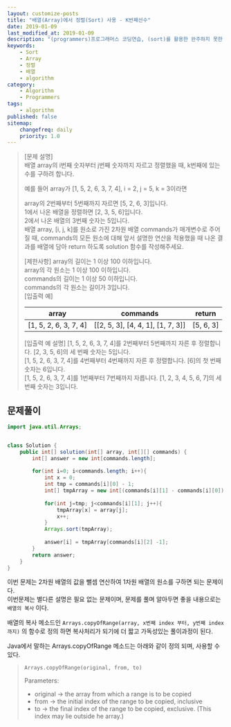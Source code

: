 ```yaml
---
layout: customize-posts
title: "배열(Array)에서 정렬(Sort) 사용 - K번째선수"
date: 2019-01-09
last_modified_at: 2019-01-09
description: "(programmers)프로그래머스 코딩연습, (sort)를 활용한 완주하지 못한 선수 찾기"
keywords:
    - Sort
    - Array
    - 정렬
    - 배열
    - algorithm
category:
    - Algorithm
    - Programmers
tags:
    - algorithm
published: false
sitemap: 
    changefreq: daily
    priority: 1.0
---
```


>[문제 설명]  
>배열 array의 i번째 숫자부터 j번째 숫자까지 자르고 정렬했을 때, k번째에 있는 수를 구하려 합니다.  
>
>예를 들어 array가 [1, 5, 2, 6, 3, 7, 4], i = 2, j = 5, k = 3이라면  
>
>array의 2번째부터 5번째까지 자르면 [5, 2, 6, 3]입니다.  
>1에서 나온 배열을 정렬하면 [2, 3, 5, 6]입니다.  
>2에서 나온 배열의 3번째 숫자는 5입니다.  
>배열 array, [i, j, k]를 원소로 가진 2차원 배열 commands가 매개변수로 주어질 때, commands의 모든 원소에 대해 앞서 설명한 연산을 적용했을 때 나온 결과를 배열에 담아 return 하도록 solution 함수를 작성해주세요.  
>
>[제한사항]
>array의 길이는 1 이상 100 이하입니다.  
>array의 각 원소는 1 이상 100 이하입니다.  
>commands의 길이는 1 이상 50 이하입니다.  
>commands의 각 원소는 길이가 3입니다.  
>[입출력 예]  
>
>|array|	commands|	return|
>|--|--|--|
>|[1, 5, 2, 6, 3, 7, 4]|	[[2, 5, 3], [4, 4, 1], [1, 7, 3]]|	[5, 6, 3]|
>
> [입출력 예 설명]
>[1, 5, 2, 6, 3, 7, 4]를 2번째부터 5번째까지 자른 후 정렬합니다. [2, 3, 5, 6]의 세 번째 숫자는 5입니다.  
>[1, 5, 2, 6, 3, 7, 4]를 4번째부터 4번째까지 자른 후 정렬합니다. [6]의 첫 번째 숫자는 6입니다.  
>[1, 5, 2, 6, 3, 7, 4]를 1번째부터 7번째까지 자릅니다. [1, 2, 3, 4, 5, 6, 7]의 세 번째 숫자는 3입니다.  



## 문제풀이

```java
import java.util.Arrays;


class Solution {
    public int[] solution(int[] array, int[][] commands) {
        int[] answer = new int[commands.length];
        
        for(int i=0; i<commands.length; i++){
            int x = 0;
            int tmp = commands[i][0] - 1;
            int[] tmpArray = new int[(commands[i][1] - commands[i][0]) +1];
            
            for(int j=tmp; j<commands[i][1]; j++){
                tmpArray[x] = array[j];
                x++;
            }
            Arrays.sort(tmpArray);
            
            answer[i] = tmpArray[commands[i][2] -1];
        }
        return answer;
    }
}
```

이번 문제는 2차원 배열의 값을 뺄셈 연산하여 1차원 배열의 원소를 구하면 되는 문제이다.  
이번문제는 별다른 설명은 필요 없는 문제이며, 문제를 풀며 알아두면 좋을 내용으로는 ```배열의 복사``` 이다.

배열의 복사 메소드인 ```Arrays.copyOfRange(array, x번째 index 부터, y번째 index까지)``` 의 함수로 정의 하면 복사처리가 되기에 더 짧고 가독성있는 풀이과정이 된다.  

Java에서 말하는 Arrays.copyOfRange 메소드는 아래와 같이 정의 되며, 사용할 수 있다.  
>```Arrays.copyOfRange(original, from, to)```  
>
>Parameters:  
>* original -> the array from which a range is to be copied  
>* from -> the initial index of the range to be copied, inclusive  
>* to -> the final index of the range to be copied, exclusive. (This index may lie outside he array.)

